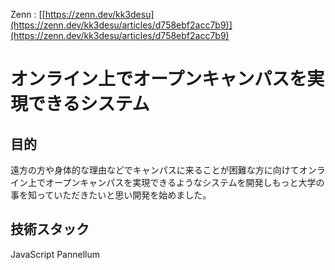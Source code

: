 Zenn : [[https://zenn.dev/kk3desu](https://zenn.dev/kk3desu/articles/d758ebf2acc7b9)](https://zenn.dev/kk3desu/articles/d758ebf2acc7b9)

# オンライン上でオープンキャンパスを実現できるシステム

## 目的
遠方の方や身体的な理由などでキャンパスに来ることが困難な方に向けてオンライン上でオープンキャンパスを実現できるようなシステムを開発しもっと大学の事を知っていただきたいと思い開発を始めました。

## 技術スタック
JavaScript
Pannellum
